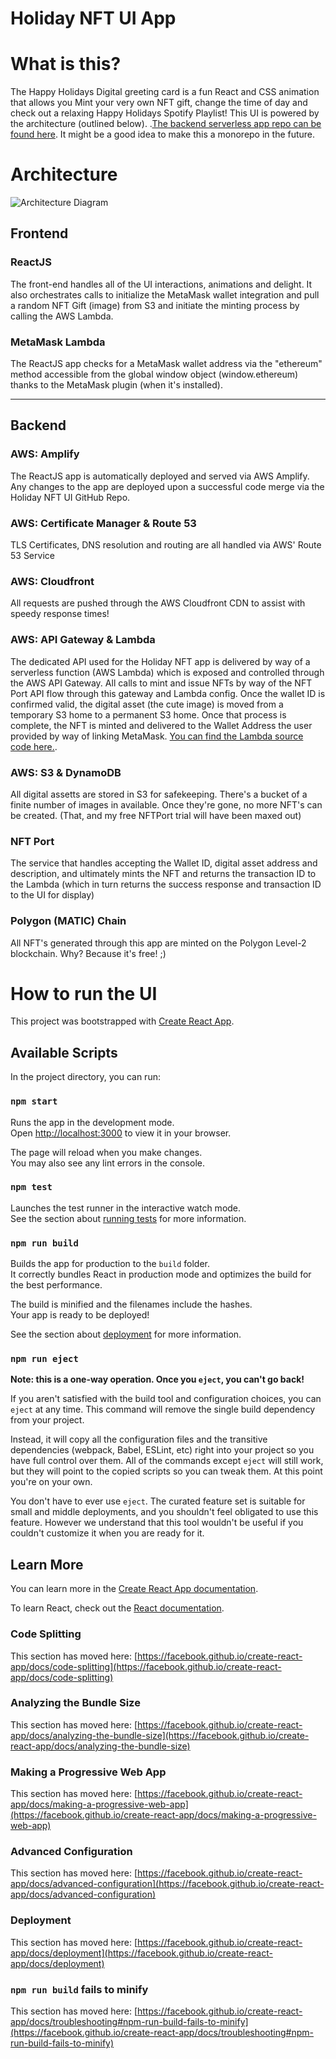 # Holiday NFT UI App

# What is this?

The Happy Holidays Digital greeting card is a fun React and CSS animation that allows you Mint your very own NFT gift, change the time of day and check out a relaxing Happy Holidays Spotify Playlist! This UI is powered by the architecture (outlined below). .[The backend serverless app repo can be found here](https://github.com/jeremytmack/holidaynft-app). It might be a good idea to make this a monorepo in the future.

# Architecture

![Architecture Diagram](https://www.jeremymack.com/appDiagram.png)

## Frontend

### ReactJS

The front-end handles all of the UI interactions, animations and delight. It also orchestrates calls to initialize the MetaMask wallet integration and pull a random NFT Gift (image) from S3 and initiate the minting process by calling the AWS Lambda.

### MetaMask Lambda

The ReactJS app checks for a MetaMask wallet address via the "ethereum" method accessible from the global window object (window.ethereum) thanks to the MetaMask plugin (when it's installed).

---

## Backend

### AWS: Amplify

The ReactJS app is automatically deployed and served via AWS Amplify. Any changes to the app are deployed upon a successful code merge via the Holiday NFT UI GitHub Repo.

### AWS: Certificate Manager & Route 53

TLS Certificates, DNS resolution and routing are all handled via AWS' Route 53 Service

### AWS: Cloudfront

All requests are pushed through the AWS Cloudfront CDN to assist with speedy response times!

### AWS: API Gateway & Lambda

The dedicated API used for the Holiday NFT app is delivered by way of a serverless function (AWS Lambda) which is exposed and controlled through the AWS API Gateway. All calls to mint and issue NFTs by way of the NFT Port API flow through this gateway and Lambda config. Once the wallet ID is confirmed valid, the digital asset (the cute image) is moved from a temporary S3 home to a permanent S3 home. Once that process is complete, the NFT is minted and delivered to the Wallet Address the user provided by way of linking MetaMask. [You can find the Lambda source code here.](https://github.com/jeremytmack/holidaynft-app).

### AWS: S3 & DynamoDB

All digital assetts are stored in S3 for safekeeping. There's a bucket of a finite number of images in available. Once they're gone, no more NFT's can be created. (That, and my free NFTPort trial will have been maxed out)

### NFT Port

The service that handles accepting the Wallet ID, digital asset address and description, and ultimately mints the NFT and returns the transaction ID to the Lambda (which in turn returns the success response and transaction ID to the UI for display)

### Polygon (MATIC) Chain

All NFT's generated through this app are minted on the Polygon Level-2 blockchain. Why? Because it's free! ;)

# How to run the UI

This project was bootstrapped with [Create React App](https://github.com/facebook/create-react-app).

## Available Scripts

In the project directory, you can run:

### `npm start`

Runs the app in the development mode.\
Open [http://localhost:3000](http://localhost:3000) to view it in your browser.

The page will reload when you make changes.\
You may also see any lint errors in the console.

### `npm test`

Launches the test runner in the interactive watch mode.\
See the section about [running tests](https://facebook.github.io/create-react-app/docs/running-tests) for more information.

### `npm run build`

Builds the app for production to the `build` folder.\
It correctly bundles React in production mode and optimizes the build for the best performance.

The build is minified and the filenames include the hashes.\
Your app is ready to be deployed!

See the section about [deployment](https://facebook.github.io/create-react-app/docs/deployment) for more information.

### `npm run eject`

**Note: this is a one-way operation. Once you `eject`, you can't go back!**

If you aren't satisfied with the build tool and configuration choices, you can `eject` at any time. This command will remove the single build dependency from your project.

Instead, it will copy all the configuration files and the transitive dependencies (webpack, Babel, ESLint, etc) right into your project so you have full control over them. All of the commands except `eject` will still work, but they will point to the copied scripts so you can tweak them. At this point you're on your own.

You don't have to ever use `eject`. The curated feature set is suitable for small and middle deployments, and you shouldn't feel obligated to use this feature. However we understand that this tool wouldn't be useful if you couldn't customize it when you are ready for it.

## Learn More

You can learn more in the [Create React App documentation](https://facebook.github.io/create-react-app/docs/getting-started).

To learn React, check out the [React documentation](https://reactjs.org/).

### Code Splitting

This section has moved here: [https://facebook.github.io/create-react-app/docs/code-splitting](https://facebook.github.io/create-react-app/docs/code-splitting)

### Analyzing the Bundle Size

This section has moved here: [https://facebook.github.io/create-react-app/docs/analyzing-the-bundle-size](https://facebook.github.io/create-react-app/docs/analyzing-the-bundle-size)

### Making a Progressive Web App

This section has moved here: [https://facebook.github.io/create-react-app/docs/making-a-progressive-web-app](https://facebook.github.io/create-react-app/docs/making-a-progressive-web-app)

### Advanced Configuration

This section has moved here: [https://facebook.github.io/create-react-app/docs/advanced-configuration](https://facebook.github.io/create-react-app/docs/advanced-configuration)

### Deployment

This section has moved here: [https://facebook.github.io/create-react-app/docs/deployment](https://facebook.github.io/create-react-app/docs/deployment)

### `npm run build` fails to minify

This section has moved here: [https://facebook.github.io/create-react-app/docs/troubleshooting#npm-run-build-fails-to-minify](https://facebook.github.io/create-react-app/docs/troubleshooting#npm-run-build-fails-to-minify)
